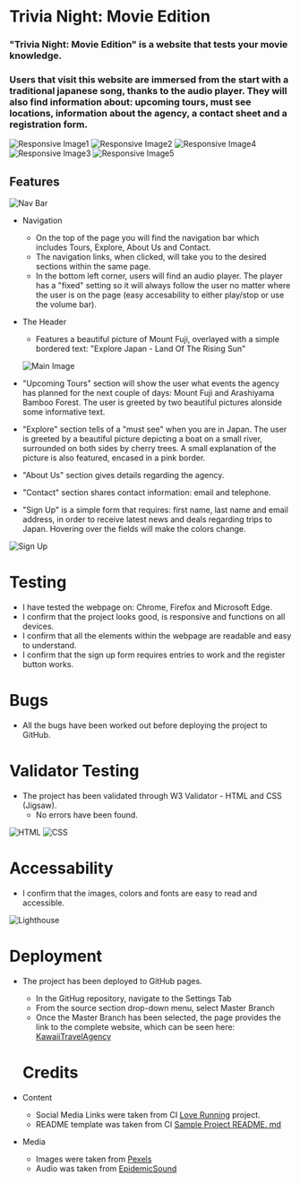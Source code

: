 # Trivia Night: Movie Edition


### "Trivia Night: Movie Edition" is a website that tests your movie knowledge. 

### Users that visit this website are immersed from the start with a traditional japanese song, thanks to the audio player. They will also find information about: upcoming tours, must see locations, information about the agency, a contact sheet and a registration form.

![Responsive Image1](/assets/images/responsive1.png)
![Responsive Image2](/assets/images/responsive2.png)
![Responsive Image4](/assets/images/responsive4.png)
![Responsive Image3](/assets/images/responsive3.png)
![Responsive Image5](/assets/images/responsive5.png)

## Features

![Nav Bar](/assets/images/header.png)

* Navigation
  * On the top of the page you will find the navigation bar which includes Tours, Explore, About Us and Contact.
  * The navigation links, when clicked, will take you to the desired sections within the same page.
  * In the bottom left corner, users will find an audio player. The player has a "fixed" setting so it will always follow the user no matter where the user is on the page (easy accesability to either play/stop or use the volume bar).




* The Header
  * Features a beautiful picture of Mount Fuji, overlayed with a simple bordered text: "Explore Japan - Land Of The Rising Sun"

  ![Main Image](/assets/images/explorejapan.png)
* "Upcoming Tours" section will show the user what events the agency has planned for the next couple of days: Mount Fuji and Arashiyama Bamboo Forest. The user is greeted by two beautiful pictures alonside some informative text.

* "Explore" section tells of a "must see" when you are in Japan. The user is greeted by a beautiful picture depicting a boat on a small river, surrounded on both sides by cherry trees. A small explanation of the picture is also featured, encased in a pink border.

* "About Us" section gives details regarding the agency.
* "Contact" section shares contact information: email and telephone.
* "Sign Up" is a simple form that requires: first name, last name and email address, in order to receive latest news and deals regarding trips to Japan.
Hovering over the fields will make the colors change.


![Sign Up](/assets/images/sign.png)


# Testing

* I have tested the webpage on: Chrome, Firefox and Microsoft Edge.
* I confirm that the project looks good, is responsive and functions on all devices.
* I confirm that all the elements within the webpage are readable and easy to understand.
* I confirm that the sign up form requires entries to work and the register button works.

# Bugs

* All the bugs have been worked out before deploying the project to GitHub.

# Validator Testing

* The project has been validated through W3 Validator - HTML and CSS (Jigsaw).
  * No errors have been found.

![HTML](/assets/images/html-val.png)
![CSS](/assets/images/css-val.png)


# Accessability
* I confirm that the images, colors and fonts are easy to read and accessible.

![Lighthouse](/assets/images/accessability.png)

# Deployment
* The project has been deployed to GitHub pages.
  * In the GitHug repository, navigate to the Settings Tab
  * From the source section drop-down menu, select Master Branch
  * Once the Master Branch has been selected, the page provides the link to the complete website, which can be seen here: [KawaiiTravelAgency](https://eugenrascanu.github.io/kawaiitravel/) 

  # Credits
* Content
  * Social Media Links were taken from CI [Love Running](https://learn.codeinstitute.net/courses/course-v1:CodeInstitute+LR101+2021_T1/courseware/4a07c57382724cfda5834497317f24d5/e6d4cda2bc08458ba94d2092be9bad3a/) project.
  * README template was taken from CI [Sample Project README. md](https://learn.codeinstitute.net/courses/course-v1:CodeInstitute+CSSE_PAGPPF+2021_Q2/courseware/66cf361c769a41d496f5001fae6f9be7/3b5cd5dc8313462aa5975a3c9b9a1a3c/)

* Media
  * Images were taken from [Pexels](https://pexels.com/)
  * Audio was taken from [EpidemicSound](https://epidemicsound.com)